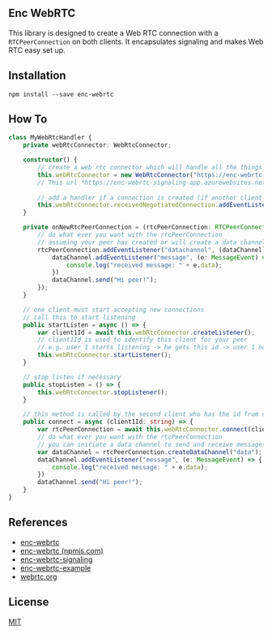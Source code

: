 ## Enc WebRTC

This library is designed to create a Web RTC connection with a `RTCPeerConnection` on both clients.
It encapsulates signaling and makes Web RTC easy set up.

## Installation

`npm install --save enc-webrtc`

## How To

```typescript
class MyWebRtcHandler {
    private webRtcConnector: WebRtcConnector;

    constructor() {
        // create a web rtc connector which will handle all the things
        this.webRtcConnector = new WebRtcConnector("https://enc-webrtc-signaling-app.azurewebsites.net");
        // This url *https://enc-webrtc-signaling-app.azurewebsites.net* runs a simple server used for signaling. You can use my server with this url or host your own using this code: https://github.com/Enc-EE/enc-webrtc-signaling
        
        // add a handler if a connection is created (if another client connects to you)
        this.webRtcConnector.receivedNegotiatedConnection.addEventListener(this.onNewRtcPeerConnection);
    }

    private onNewRtcPeerConnection = (rtcPeerConnection: RTCPeerConnection) =>{
        // do what ever you want with the rtcPeerConnection
        // assuming your peer has created or will create a data channel you can handle messages
        rtcPeerConnection.addEventListener("datachannel", (dataChannel) => {
            dataChannel.addEventListener("message", (e: MessageEvent) => {
                console.log("received message: " + e.data);
            })
            dataChannel.send("Hi peer!");
        });
    }

    // one client must start accepting new connections
    // call this to start listening
    public startListen = async () => {
        var client1Id = await this.webRtcConnector.createListener();
        // client1Id is used to identify this client for your peer
        // e.g. user 1 starts listening -> he gets this id -> user 1 now has to give it to peer 2
        this.webRtcConnector.startListener();
    }

    // stop listen if necessary
    public stopListen = () => {
        this.webRtcConnector.stopListener();
    }

    // this method is called by the second client who has the id from client 1
    public connect = async (client1Id: string) => {
        var rtcPeerConnection = await this.webRtcConnector.connect(client1Id)
        // do what ever you want with the rtcPeerConnection
        // you can initiate a data channel to send and receive messages
        var dataChannel = rtcPeerConnection.createDataChannel("data");
        dataChannel.addEventListener("message", (e: MessageEvent) => {
            console.log("received message: " + e.data);
        })
        dataChannel.send("Hi peer!");
    }
}
```

## References

* [enc-webrtc](https://github.com/Enc-EE/enc-webrtc)
* [enc-webrtc (npmjs.com)](https://www.npmjs.com/package/enc-webrtc)
* [enc-webrtc-signaling](https://github.com/Enc-EE/enc-webrtc-signaling)
* [enc-webrtc-example](https://github.com/Enc-EE/enc-webrtc-example)
* [webrtc.org](https://webrtc.org/)

## License

[MIT](https://github.com/Enc-EE/enc-webrtc/blob/master/LICENSE)